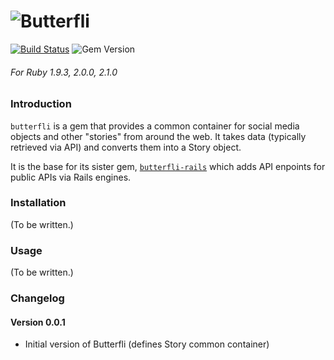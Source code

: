 ![Butterfli](http://cdn.delner.com/www/images/projects/butterfli/logo_small.png)
==========

[![Build Status](https://travis-ci.org/delner/butterfli.svg?branch=master)](https://travis-ci.org/delner/butterfli) ![Gem Version](https://badge.fury.io/rb/butterfli.svg)
###### *For Ruby 1.9.3, 2.0.0, 2.1.0*

### Introduction

`butterfli` is a gem that provides a common container for social media objects and other "stories" from around the web. It takes data (typically retrieved via API) and converts them into a Story object. 

It is the base for its sister gem, [`butterfli-rails`](https://github.com/delner/butterfli-rails) which adds API enpoints for public APIs via Rails engines.

### Installation

(To be written.)

### Usage

(To be written.)

### Changelog

#### Version 0.0.1

 - Initial version of Butterfli (defines Story common container)
